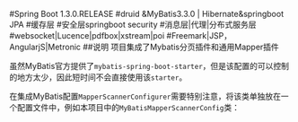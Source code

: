 
#Spring Boot 1.3.0.RELEASE
#druid &MyBatis3.3.0  | Hibernate&springboot JPA
#缓存层
#安全层springboot security
#消息层|代理|分布式服务层
#websocket|Lucence|pdfbox|xstream|poi
#Freemark|JSP，AngularjS|Metronic
##说明
项目集成了Mybatis分页插件和通用Mapper插件

虽然MyBatis官方提供了`mybatis-spring-boot-starter`，但是该配置的可以控制的地方太少，因此短时间不会直接使用该`starter`。

在集成MyBatis配置`MapperScannerConfigurer`需要特别注意，将该类单独放在一个配置文件中，例如本项目中的`MyBatisMapperScannerConfig`类：


